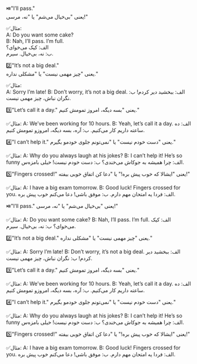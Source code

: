 
⏯️"I’ll pass."<br>
یعنی "بی‌خیال می‌شم" یا "نه، مرسی!"<br>

✅مثال:<br>
A: Do you want some cake?<br>
B: Nah, I’ll pass. I’m full.<br>
الف: کیک می‌خوای؟<br>
ب: نه، بی‌خیال. سیرم.<br>

2️⃣"It’s not a big deal."<br>
یعنی "چیز مهمی نیست" یا "مشکلی نداره."<br>

✅مثال:<br>
A: Sorry I’m late!
B: Don’t worry, it’s not a big deal.
الف: ببخشید دیر کردم!
ب: نگران نباش، چیز مهمی نیست.

3️⃣"Let’s call it a day."
یعنی "بسه دیگه، امروز تمومش کنیم."

✅مثال:
A: We’ve been working for 10 hours.
B: Yeah, let’s call it a day.
الف: ده ساعته داریم کار می‌کنیم.
ب: آره، بسه دیگه، امروزو تمومش کنیم.

4️⃣"I can’t help it."
یعنی "دست خودم نیست" یا "نمی‌تونم جلوی خودمو بگیرم."

✅مثال:
A: Why do you always laugh at his jokes?
B: I can’t help it! He’s so funny
الف: چرا همیشه به جوکاش می‌خندی؟
ب: دست خودم نیست! خیلی بامزه‌س.

5️⃣"Fingers crossed!"
یعنی "ایشالا که خوب پیش بره!" یا "دعا کن اتفاق خوبی بیفته!"

✅مثال:
A: I have a big exam tomorrow.
B: Good luck! Fingers crossed for you.
الف: فردا یه امتحان مهم دارم.
ب: موفق باشی! دعا می‌کنم خوب پیش بره.


⏯️"I’ll pass."
یعنی "بی‌خیال می‌شم" یا "نه، مرسی!"

✅مثال:
A: Do you want some cake?
B: Nah, I’ll pass. I’m full.
الف: کیک می‌خوای؟
ب: نه، بی‌خیال. سیرم.

2️⃣"It’s not a big deal."
یعنی "چیز مهمی نیست" یا "مشکلی نداره."

✅مثال:
A: Sorry I’m late!
B: Don’t worry, it’s not a big deal.
الف: ببخشید دیر کردم!
ب: نگران نباش، چیز مهمی نیست.

3️⃣"Let’s call it a day."
یعنی "بسه دیگه، امروز تمومش کنیم."

✅مثال:
A: We’ve been working for 10 hours.
B: Yeah, let’s call it a day.
الف: ده ساعته داریم کار می‌کنیم.
ب: آره، بسه دیگه، امروزو تمومش کنیم.

4️⃣"I can’t help it."
یعنی "دست خودم نیست" یا "نمی‌تونم جلوی خودمو بگیرم."

✅مثال:
A: Why do you always laugh at his jokes?
B: I can’t help it! He’s so funny
الف: چرا همیشه به جوکاش می‌خندی؟
ب: دست خودم نیست! خیلی بامزه‌س.

5️⃣"Fingers crossed!"
یعنی "ایشالا که خوب پیش بره!" یا "دعا کن اتفاق خوبی بیفته!"

✅مثال:
A: I have a big exam tomorrow.
B: Good luck! Fingers crossed for you.
الف: فردا یه امتحان مهم دارم.
ب: موفق باشی! دعا می‌کنم خوب پیش بره.
